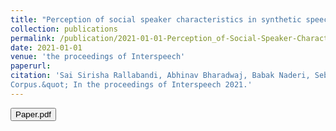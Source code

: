 ```yaml
---
title: "Perception of social speaker characteristics in synthetic speech"
collection: publications
permalink: /publication/2021-01-01-Perception_of-Social-Speaker-Characteristics-in-Synthetic-Speech
date: 2021-01-01
venue: 'the proceedings of Interspeech'
paperurl:
citation: 'Sai Sirisha Rallabandi, Abhinav Bharadwaj, Babak Naderi, Sebastian Möller &quot;Perception of Social Speaker Characteristics in Synthetic Speech 
Corpus.&quot; In the proceedings of Interspeech 2021.'
---
```


<button onclick="window.location.href='https://www.iscaspeech.org/archive/pdfs/interspeech_2021/rallabandi21_interspeech.pdf';">Paper.pdf</button>
